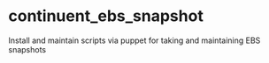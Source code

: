 continuent_ebs_snapshot
=======================

Install and maintain scripts via puppet for taking and maintaining EBS snapshots
